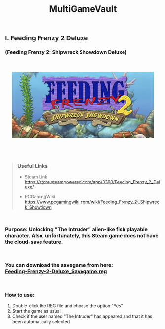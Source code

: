 <div align="center">
  <h1>MultiGameVault</h1>
</div>

<br>

## I. Feeding Frenzy 2 Deluxe 

### (Feeding Frenzy 2: Shipwreck Showdown Deluxe)

<br>

<h6  align="center">

<a href="https://store.steampowered.com/app/3390/Feeding_Frenzy_2_Deluxe/">
  <img align="center"
    src="https://raw.githubusercontent.com/RomulusMirauta/MultiGameVault/refs/heads/main/img/FF2_header.jpg"
    alt="FF2_header" />
</a>

<br><br>

</h6>



> ### **Useful Links**
> - Steam Link <br>
> https://store.steampowered.com/app/3390/Feeding_Frenzy_2_Deluxe/<br>
>
> - PCGamingWiki <br>
> https://www.pcgamingwiki.com/wiki/Feeding_Frenzy_2:_Shipwreck_Showdown

<br>

### **Purpose:** Unlocking "The Intruder" alien-like fish playable character. Also, unfortunately, this Steam game does not have the cloud-save feature.

<br>

### You can download the savegame from here: <br> [Feeding-Frenzy-2-Deluxe_Savegame.reg](https://raw.githubusercontent.com/RomulusMirauta/MultiGameVault/main/Feeding-Frenzy-2-Deluxe/Feeding-Frenzy-2-Deluxe_Savegame.reg)

<br>

### How to use:
1. Double-click the REG file and choose the option "Yes"
2. Start the game as usual
3. Check if the user named "The Intruder" has appeared and that it has been automatically selected
